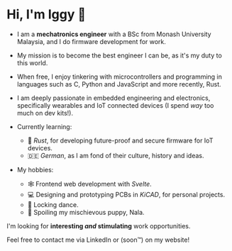 <h1 align="Left">Hi, I'm Iggy 👋</h1>
 
- I am a **mechatronics engineer** with a BSc from Monash University Malaysia, and I do firmware development for work.
- My mission is to become the best engineer I can be, as it's my duty to this world.
- When free, I enjoy tinkering with microcontrollers and programming in languages such as C, Python and JavaScript and more recently, Rust.
- I am deeply passionate in embedded engineering and electronics, specifically wearables and IoT connected devices (I spend _way_ too much on dev kits!).

- Currently learning:
  - 🦀 _Rust_, for developing future-proof and secure firmware for IoT devices.
  - 🇩🇪 _German_, as I am fond of their culture, history and ideas. 

- My hobbies:
  - 🕸️ Frontend web development with _Svelte_.
  - 💻 Designing and prototyping PCBs in _KiCAD_, for personal projects.
  - 🕺 Locking dance.
  - 🐶 Spoiling my mischievous puppy, Nala.
  
I'm looking for **interesting _and_ stimulating** work opportunities.

Feel free to contact me via LinkedIn or (soon™️) on my website!
